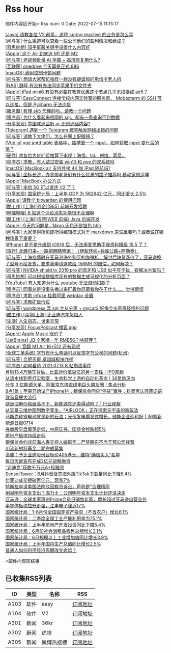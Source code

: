# Rss hour

邮件内容区开始>
Rss num: 0  Date: 2022-07-15 11:15:17 <br/>

<a href='https://www.v2ex.com/t/866364#reply0'>[Java] 请教各位 V2 前辈，这种 spring reactive 的业务该怎么写</a><br/>
<a href='https://www.v2ex.com/t/866363#reply2'>[问与答] 什么渠道可以查看一些公司他们的盈利情况和组成？</a><br/>
<a href='https://www.v2ex.com/t/866362#reply0'>[奇思妙想] 知乎屏蔽关键字设置什么内容好</a><br/>
<a href='https://www.v2ex.com/t/866361#reply3'>[Apple] 这个 Air 到底选 M1 还是 M2</a><br/>
<a href='https://www.v2ex.com/t/866360#reply0'>[问与答] 老视频批量 AI 字幕 + 高清修复用什么?</a><br/>
<a href='https://www.v2ex.com/t/866358#reply3'>[互联网] onedrive 今天算是正式 886</a><br/>
<a href='https://www.v2ex.com/t/866357#reply0'>[macOS] 通用控制卡顿问题</a><br/>
<a href='https://www.v2ex.com/t/866356#reply0'>[问与答] 想请大家帮忙推荐一款没有键盘锁的电信卡老人机</a><br/>
<a href='https://www.v2ex.com/t/866355#reply2'>[NAS] 群晖 有没有办法同步苹果手机文件夹</a><br/>
<a href='https://www.v2ex.com/t/866354#reply6'>[Apple] iPad mini6 有没有必要在教育优惠这个节点几乎无损换成 air5？</a><br/>
<a href='https://www.v2ex.com/t/866353#reply0'>[问与答] EasyConnect 连接学校内网实验室的服务器， Mobaxterm 的 SSH 可以连接，但是 Pycharm 无法连接</a><br/>
<a href='https://www.v2ex.com/t/866351#reply0'>[服务器] 有懂 sk5 代理的吗，请教一个问题</a><br/>
<a href='https://www.v2ex.com/t/866350#reply6'>[程序员] 为什么看起来相同的 sql，却有一条查询不到数据</a><br/>
<a href='https://www.v2ex.com/t/866349#reply5'>[分享发现] 中国联通监听 or 识别通话内容?</a><br/>
<a href='https://www.v2ex.com/t/866348#reply0'>[Telegram] 遇到一个 Telegram 概率触发网络出错的问题</a><br/>
<a href='https://www.v2ex.com/t/866347#reply4'>[问与答] 请教下大佬们，怎么在网上配眼镜？</a><br/>
<a href='https://www.v2ex.com/t/866346#reply7'>[Vue.js] vue antd table 表格中，插槽里一个 input，如何获取 input 变化后的值？</a><br/>
<a href='https://www.v2ex.com/t/866345#reply1'>[硬件] 求各位大佬们给推荐下电视：海信、tcl、创维、索尼...</a><br/>
<a href='https://www.v2ex.com/t/866342#reply6'>[程序员] 求教，有人试过安装 win10 和 pve 的双系统吗</a><br/>
<a href='https://www.v2ex.com/t/866341#reply1'>[macOS] MacBook air 支持外接 4K 加 iPad 随航吗?</a><br/>
<a href='https://www.v2ex.com/t/866340#reply0'>[问与答] 坐标长沙，办宽带老哥们有什么优惠的路子推荐吗 移动宽带达咩</a><br/>
<a href='https://www.v2ex.com/t/866339#reply24'>[Apple] MacBook 办公方式</a><br/>
<a href='https://www.v2ex.com/t/866338#reply4'>[问与答] 电信 5G 可以直连 V2 了？</a><br/>
<a href='https://www.v2ex.com/t/866336#reply4'>[分享发现] 国家统计局：上半年 GDP 为 562642 亿元，同比增长 2.5%</a><br/>
<a href='https://www.v2ex.com/t/866335#reply7'>[Apple] 请教个 bitwarden 的使用问题</a><br/>
<a href='https://www.v2ex.com/t/866334#reply0'>[酷工作] [上海][外企][965] 前端开发招聘</a><br/>
<a href='https://www.v2ex.com/t/866331#reply9'>[哔哩哔哩] B 站这个评论消失功能很不合理啊</a><br/>
<a href='https://www.v2ex.com/t/866329#reply0'>[酷工作] [上海][招聘]WEB 前端/ Java 后端开发</a><br/>
<a href='https://www.v2ex.com/t/866328#reply12'>[Apple] 今天的问题是...14pro 灰色还是银色 hhh</a><br/>
<a href='https://www.v2ex.com/t/866327#reply11'>[问与答] 大家觉得所见即所得编辑模式对于 markdown 来说重要吗？或者说在哪种场景下重要？</a><br/>
<a href='https://www.v2ex.com/t/866325#reply3'>[iPhone] 是不是升级到 iOS16 后，无法用爱思助手保资料降级 15.5 了？</a><br/>
<a href='https://www.v2ex.com/t/866324#reply29'>[旅行] 北疆归来~一路把眼睛喂饱！（伊犁环线+独库公路+阿勒泰）</a><br/>
<a href='https://www.v2ex.com/t/866322#reply12'>[问与答] 上海疫情时在亚马逊海外购买的咖啡机，解封后缺货涨价了，亚马逊换了型号不给发货，要求我申请退款给 15RMB 的赔偿，如何解决？</a><br/>
<a href='https://www.v2ex.com/t/866321#reply4'>[问与答] NVIDIA shield tv 2019 pro 的蓝牙和 USB 似乎有干扰，有解决方案吗？</a><br/>
<a href='https://www.v2ex.com/t/866319#reply11'>[奇思妙想] 可以根据数据库现有的数据生成可视化的分析页面？</a><br/>
<a href='https://www.v2ex.com/t/866316#reply5'>[YouTube] 有人知道为什么 youtube 无法自动扣款了</a><br/>
<a href='https://www.v2ex.com/t/866313#reply63'>[程序员] 同事总是没事头撇过来盯着你屏幕看你在干什么。。。觉得很烦</a><br/>
<a href='https://www.v2ex.com/t/866312#reply4'>[程序员] 求助 infuse 挂载阿里 webdav 设置</a><br/>
<a href='https://www.v2ex.com/t/866311#reply4'>[问与答] 求教矿盘价位</a><br/>
<a href='https://www.v2ex.com/t/866310#reply1'>[问与答] wordpress 弄 sql 主从分离 + mycat2 好像会出奇奇怪怪的问题</a><br/>
<a href='https://www.v2ex.com/t/866309#reply16'>[酷工作] [深圳/上海] 比亚迪汽车急招人</a><br/>
<a href='https://www.v2ex.com/t/866308#reply3'>[生活] 人生百态，世事无常</a><br/>
<a href='https://www.v2ex.com/t/866307#reply1'>[分享发现] FocusPodcast 播客 app</a><br/>
<a href='https://www.v2ex.com/t/866306#reply28'>[Apple] Apple Music 涨价了</a><br/>
<a href='https://www.v2ex.com/t/866305#reply34'>[JetBrains] JB 全家桶一年 RMB56？啥原理？</a><br/>
<a href='https://www.v2ex.com/t/866303#reply11'>[Apple] 官翻 M1 Air 16+512 还有现货</a><br/>
<a href='https://www.v2ex.com/t/866302#reply11'>[全球工单系统] 字节有什么电话可以反馈字节公司的问题(杭州)</a><br/>
<a href='https://www.v2ex.com/t/866301#reply2'>[问与答] 合肥买房 卓越城板块咋样</a><br/>
<a href='https://www.v2ex.com/t/866300#reply40'>[程序员] 如何看待 2021.07.13 B 站崩溃事件</a><br/>
<a href='https://36kr.com/p/1828088003397124'>月销13.4万辆车背后，比亚迪价值百亿的另一支柱｜IPO观察</a><br/>
<a href='https://36kr.com/p/1788733995168128'>从流水线到黑灯实验室，生命科学上游的自动化革命 | 36氪新风向</a><br/>
<a href='https://36kr.com/p/1818645930208900'>分食 3 亿能源大单，阿里京东挤进绿电巨头朋友圈 | 焦点分析</a><br/>
<a href='https://36kr.com/p/1827998476470023'>8点1氪丨苹果开始试产iPhone14；银保监会回应“停贷”事件；抖音否认屏蔽词语致谐音梗大流行</a><br/>
<a href='https://36kr.com/p/1821569871785600'>欧洲油电价格居高不下，新能源车还卖得动吗？ | 行业观察</a><br/>
<a href='https://36kr.com/p/1794531943072008'>从实景三维地图到数字孪生，「AIRLOOK」正在探索元宇宙的新玩法</a><br/>
<a href='https://36kr.com/p/1827055951644169'>马斯克称锂电池就是新的石油；光伏发电爆发式增长，储能企业迎利好 | 36氪新能源日报0714</a><br/>
<a href='https://36kr.com/newsflashes/1828173289080328'>券商股早盘震荡走低，中原证券、国盛金控跌超5%</a><br/>
<a href='https://36kr.com/newsflashes/1828171153917442'>房地产板块持续走低</a><br/>
<a href='https://36kr.com/newsflashes/1828170227779074'>银保监会约谈前海人寿实控人姚振华：严禁股东不当干预公司经营</a><br/>
<a href='https://36kr.com/newsflashes/1828167751009798'>川流新材料基金二期完成募集</a><br/>
<a href='https://36kr.com/newsflashes/1828165607458562'>高盛：予比亚迪股份目标价405港元，维持“确信买入”名单</a><br/>
<a href='https://36kr.com/newsflashes/1828161467385606'>每日优鲜宣布完成2亿元战略融资</a><br/>
<a href='https://36kr.com/newsflashes/1828144500426245'>“迈迪克”获数千万元A+轮融资</a><br/>
<a href='https://36kr.com/newsflashes/1828140552029701'>SensorTower：6月抖音及其海外版TikTok下载量同比下降5.4%</a><br/>
<a href='https://36kr.com/newsflashes/1828137416853252'>比亚迪成交额破百亿元，现涨7%</a><br/>
<a href='https://36kr.com/newsflashes/1828135291782913'>特斯拉申请美国法院驳回裁员诉讼，声称是“合理精简</a><br/>
<a href='https://36kr.com/newsflashes/1828134307956480'>削减明年资本支出？海力士：公司明年资本支出计划还没决定</a><br/>
<a href='https://36kr.com/newsflashes/1828130418870021'>亚马逊：全球卖家再创Prime会员日销售新高，增长超过亚马逊自营业务</a><br/>
<a href='https://36kr.com/newsflashes/1828123583284737'>半导体板块拉升走强，江丰电子涨近17%</a><br/>
<a href='https://36kr.com/newsflashes/1828110024017413'>国家统计局：1-6月份全国固定资产投资（不含农户）增长6.1%</a><br/>
<a href='https://36kr.com/newsflashes/1828107559749377'>国家统计局：二季度全国工业产能利用率为75.1%</a><br/>
<a href='https://36kr.com/newsflashes/1828106182968834'>国家统计局：上半年房地产开发投资同比下降5.4%</a><br/>
<a href='https://36kr.com/newsflashes/1828105715254793'>国家统计局：6月份社会消费品零售总额增长3.1%</a><br/>
<a href='https://36kr.com/newsflashes/1828105458058761'>国家统计局：6月规模以上工业增加值同比增长3.9%</a><br/>
<a href='https://36kr.com/newsflashes/1828104023672583'>国家统计局：上半年国内生产总值同比增长2.5%</a><br/>
<a href='http://www.huxiu.com/article/608305.html?f=wangzhan'>普通人如何利用经济周期改变命运？</a><br/>


<邮件内容区结束

## 已收集RSS列表

| ID | 类型 | 名称  | RSS  |
| -- | -- | -- | -- | 
| A103  | 软件 | easy | [订阅地址](http://rsshub.v2fy.com:1200/weibo/user/1088413295) |
| A104  | 软件 | V2  | [订阅地址](http://www.v2ex.com/index.xml) |
| A301  | 新闻 | 36kr | [订阅地址](https://www.36kr.com/feed) |
| A302  | 新闻 | 虎嗅 | [订阅地址](https://www.huxiu.com/rss/0.xml) |
| A305  | 新闻 | 微博热搜榜 | [订阅地址](https://rsshub.app/weibo/search/hot) |
